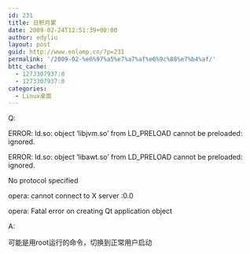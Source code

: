 ```yaml
---
id: 231
title: 日积月累
date: 2009-02-24T12:51:39+00:00
author: edyliu
layout: post
guid: http://www.enlamp.cn/?p=231
permalink: '/2009-02-%e6%97%a5%e7%a7%af%e6%9c%88%e7%b4%af/'
bttc_cache:
  - 1273307937:0
  - 1273307937:0
categories:
  - Linux桌面
---
```

Q:
  
ERROR: ld.so: object &#8216;libjvm.so&#8217; from LD_PRELOAD cannot be preloaded: ignored.
  
ERROR: ld.so: object &#8216;libawt.so&#8217; from LD_PRELOAD cannot be preloaded: ignored.
  
No protocol specified
  
opera: cannot connect to X server :0.0
  
opera: Fatal error on creating Qt application object

A:
  
可能是用root运行的命令，切换到正常用户启动
